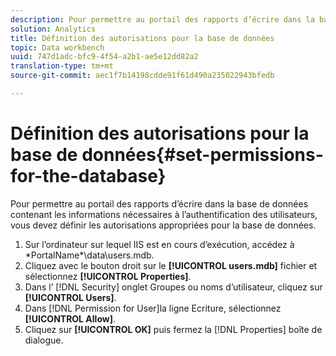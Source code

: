 ```yaml
---
description: Pour permettre au portail des rapports d’écrire dans la base de données contenant les informations nécessaires à l’authentification des utilisateurs, vous devez définir les autorisations appropriées pour la base de données.
solution: Analytics
title: Définition des autorisations pour la base de données
topic: Data workbench
uuid: 747d1adc-bfc9-4f54-a2b1-ae5e12dd82a2
translation-type: tm+mt
source-git-commit: aec1f7b14198cdde91f61d490a235022943bfedb

---
```



# Définition des autorisations pour la base de données{#set-permissions-for-the-database}

Pour permettre au portail des rapports d’écrire dans la base de données contenant les informations nécessaires à l’authentification des utilisateurs, vous devez définir les autorisations appropriées pour la base de données.

1. Sur l’ordinateur sur lequel IIS est en cours d’exécution, accédez à \*PortalName*\data\users.mdb.
1. Cliquez avec le bouton droit sur le **[!UICONTROL users.mdb]** fichier et sélectionnez **[!UICONTROL Properties]**.
1. Dans l’ [!DNL Security] onglet Groupes ou noms d’utilisateur, cliquez sur **[!UICONTROL Users]**.
1. Dans [!DNL Permission for User]la ligne Ecriture, sélectionnez **[!UICONTROL Allow]**.
1. Cliquez sur **[!UICONTROL OK]** puis fermez la [!DNL Properties] boîte de dialogue.
